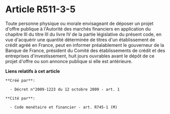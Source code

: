 # Article R511-3-5

Toute personne physique ou morale envisageant de déposer un projet d'offre publique à l'Autorité des marchés financiers en
application du chapitre III du titre III du livre IV de la partie législative du présent code, en vue d'acquérir une quantité
déterminée de titres d'un établissement de crédit agréé en France, peut en informer préalablement le gouverneur de la Banque
de France, président du Comité des établissements de crédit et des entreprises d'investissement, huit jours ouvrables avant
le dépôt de ce projet d'offre ou son annonce publique si elle est antérieure.

**Liens relatifs à cet article**

	**Créé par**:

	  - Décret n°2009-1223 du 12 octobre 2009 - art. 1

	**Cité par**:

	  - Code monétaire et financier - art. R745-1 (M)
